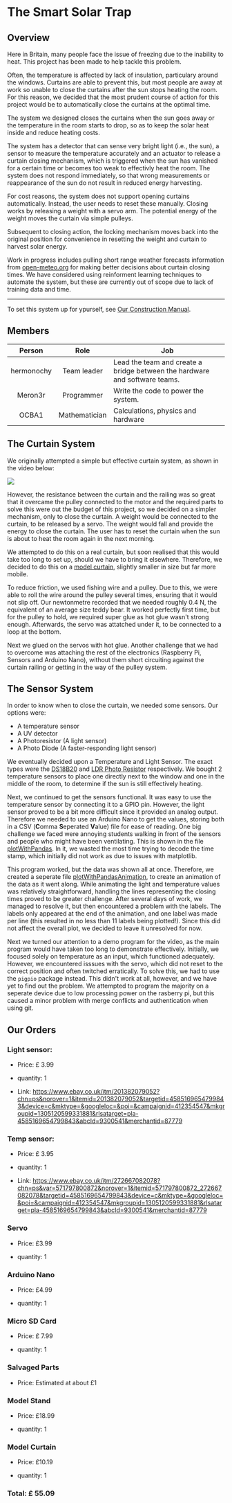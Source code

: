 # The Smart Solar Trap

## Overview

Here in Britain, many people face the issue of freezing due to the inability to heat. This project has been made to help tackle this problem. 

Often, the temperature is affected by lack of insulation, particulary around the windows. Curtains are able to prevent this, but most people are away at work so unable to close the curtains after the sun stops heating the room. For this reason, we decided that the most prudent course of action for this project would be to automatically close the curtains at the optimal time. 

The system we designed closes the curtains when the sun goes away or the temperature in the room starts to drop, so as to keep the solar heat inside and reduce heating costs.

The system has a detector that can sense very bright light (i.e., the sun), a sensor to measure the temperature accurately and an actuator to release a curtain closing mechanism, which is triggered when the sun has vanished for a certain time or becomes too weak to effectivly heat the room. The system does not respond immediately, so that wrong measurements or reappearance of the sun do not result in reduced energy harvesting.

For cost reasons, the system does not support opening curtains automatically. Instead, the user needs to reset these manually.
Closing works by releasing a weight with a servo arm. The potential energy of the weight moves the curtain via simple pulleys.

Subsequent to closing action, the locking mechanism moves back into the original position for convenience in resetting the weight and curtain to harvest solar energy.

Work in progress includes pulling short range weather forecasts information from [open-meteo.org](https://open-meteo.com/) for making better decisions about curtain closing times.
We have considered using reinforment learning techniques to automate the system, but these are currently out of scope due to lack of training data and time.

---

To set this system up for ypurself, see [Our Construction Manual](./Construction.md).

## Members

| Person | Role | Job |
| :----: | :------: | ------ |
| hermonochy | Team leader | Lead the team and create a bridge between the hardware and software teams. |
| Meron3r | Programmer | Write the code to power the system. |
| OCBA1 | Mathematician | Calculations, physics and hardware |

## The Curtain System

We originally attempted a simple but effective curtain system, as shown in the video below:

![](data/Curtains.gif)

However, the resistance between the curtain and the railing was so great that it overcame the pulley connected to the motor and the required parts to solve this were out the budget of this project, so we decided on a simpler mechanism, only to close the curtain. 
A weight would be connected to the curtain, to be released by a servo. The weight would fall and provide the energy to close the curtain. The user has to reset the curtain when the sun is about to heat the room again in the next morning. 

We attempted to do this on a real curtain, but soon realised that this would take too long to set up, should we have to bring it elsewhere. Therefore, we decided to do this on a [model curtain](#model-curtain), slightly smaller in size but far more mobile.

To reduce friction, we used fishing wire and a pulley. Due to this, we were able to roll the wire around the pulley several times, ensuring that it would not slip off. Our newtonmetre recorded that we needed roughly 0.4 N, the equivalent of an average size teddy bear. It worked perfectly first time, but for the pulley to hold, we required super glue as hot glue wasn't strong enough. Afterwards, the servo was attatched under it, to be connected to a loop at the bottom.

Next we glued on the servos with hot glue. Another challenge that we had to overcome was attaching the rest of the electronics (Raspberry Pi, Sensors and Arduino Nano), without them short circuiting against the curtain railing or getting in the way of the pulley system. 

## The Sensor System

In order to know when to close the curtain, we needed some sensors. Our options were:

- A temperature sensor
- A UV detector
- A Photoresistor (A light sensor)
- A Photo Diode (A faster-responding light sensor)

We eventually decided upon a Temperature and Light Sensor. The exact types were the [DS18B20](#temp-sensor) and [LDR Photo Resistor](#light-sensor) respectively. We bought 2 temperature sensors to place one directly next to the window and one in the middle of the room, to determine if the sun is still effectively heating.

Next, we continued to get the sensors functional. It was easy to use the temperature sensor by connecting it to a GPIO pin. However, the light sensor proved to be a bit more difficult since it provided an analog output. Therefore we needed to use an Arduino Nano to get the values, storing both in a CSV (**C**omma **S**eperated **V**alue) file for ease of reading. One big challenge we faced were annoying students walking in front of the sensors and people who might have been ventilating. This is shown in the file [plotWithPandas](TempLog/plotWithPandas.py). In it, we wasted the most time trying to decode the time stamp, which initially did not work as due to issues with matplotlib.

This program worked, but the data was shown all at once. Therefore, we created a seperate file [plotWithPandasAnimation](TempLog/plotWithPandasAnimation.py), to create an animation of the data as it went along. While animating the light and temperature values was relatively straightforward, handling the lines representing the closing times proved to be greater challenge. After several days of work, we managed to resolve it, but then encountered a problem with the labels. The labels only appeared at the end of the animation, and one label was made per line (this resulted in no less than 11 labels being plotted!). Since this did not affect the overall plot, we decided to leave it unresolved for now. 

Next we turned our attention to a demo program for the video, as the main program would have taken too long to demonstrate effectively. Initially, we focused solely on temperature as an input, which functioned adequately. However, we encountered isssues with the servo, which did not reset to the correct position and often twitched erratically. To solve this, we had to use the `pigpio` package instead. This didn't work at all, however, and we have yet to find out the problem. We attempted to program the majority on a seperate device due to low processing power on the rasberry pi, but this caused a minor problem with merge conflicts and authentication when using git.


## Our Orders

### Light sensor:

- Price: £ 3.99

- quantity: 1

- Link: https://www.ebay.co.uk/itm/201382079052?chn=ps&norover=1&itemid=201382079052&targetid=4585169654799843&device=c&mktype=&googleloc=&poi=&campaignid=412354547&mkgroupid=1305120599331881&rlsatarget=pla-4585169654799843&abcId=9300541&merchantid=87779

### Temp sensor:

- Price: £ 3.95

- quantity: 1

- Link: https://www.ebay.co.uk/itm/272667082078?chn=ps&var=571797800872&norover=1&itemid=571797800872_272667082078&targetid=4585169654799843&device=c&mktype=&googleloc=&poi=&campaignid=412354547&mkgroupid=1305120599331881&rlsatarget=pla-4585169654799843&abcId=9300541&merchantid=87779

### Servo

- Price: £3.99

- quantity: 1

### Arduino Nano

- Price: £4.99

- quantity: 1

### Micro SD Card

- Price: £ 7.99

- quantity: 1

### Salvaged Parts

- Price: Estimated at about £1

### Model Stand

- Price: £18.99

- quantity: 1

### Model Curtain

- Price: £10.19

- quantity: 1

### Total: £ 55.09



